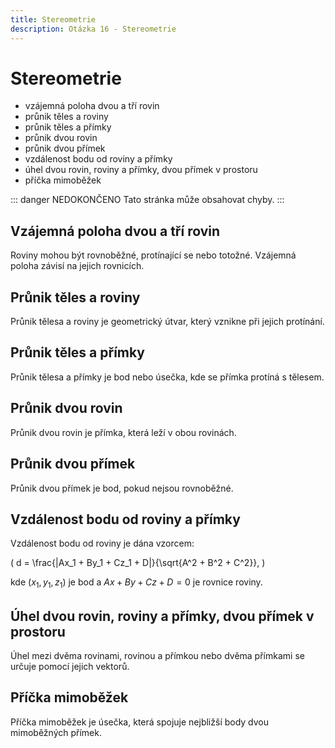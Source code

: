 ```yaml
---
title: Stereometrie
description: Otázka 16 - Stereometrie
---
```


# **Stereometrie**

- vzájemná poloha dvou a tří rovin
- průnik těles a roviny
- průnik těles a přímky
- průnik dvou rovin
- průnik dvou přímek
- vzdálenost bodu od roviny a přímky
- úhel dvou rovin, roviny a přímky, dvou přímek v prostoru
- příčka mimoběžek

::: danger NEDOKONČENO
Tato stránka může obsahovat chyby.
:::

## **Vzájemná poloha dvou a tří rovin**

Roviny mohou být rovnoběžné, protínající se nebo totožné. Vzájemná poloha závisí na jejich rovnicích.

## **Průnik těles a roviny**

Průnik tělesa a roviny je geometrický útvar, který vznikne při jejich protínání.

## **Průnik těles a přímky**

Průnik tělesa a přímky je bod nebo úsečka, kde se přímka protíná s tělesem.

## **Průnik dvou rovin**

Průnik dvou rovin je přímka, která leží v obou rovinách.

## **Průnik dvou přímek**

Průnik dvou přímek je bod, pokud nejsou rovnoběžné.

## **Vzdálenost bodu od roviny a přímky**

Vzdálenost bodu od roviny je dána vzorcem:

\(
d = \frac{|Ax_1 + By_1 + Cz_1 + D|}{\sqrt{A^2 + B^2 + C^2}},
\)

kde $(x_1, y_1, z_1)$ je bod a $Ax + By + Cz + D = 0$ je rovnice roviny.

## **Úhel dvou rovin, roviny a přímky, dvou přímek v prostoru**

Úhel mezi dvěma rovinami, rovinou a přímkou nebo dvěma přímkami se určuje pomocí jejich vektorů.

## **Příčka mimoběžek**

Příčka mimoběžek je úsečka, která spojuje nejbližší body dvou mimoběžných přímek.
